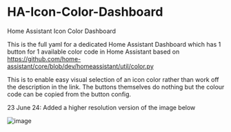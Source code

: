 # HA-Icon-Color-Dashboard
Home Assistant Icon Color Dashboard

This is the full yaml for a dedicated Home Assistant Dashboard which has 1 button for 1 available color code in Home Assistant based on https://github.com/home-assistant/core/blob/dev/homeassistant/util/color.py

This is to enable easy visual selection  of an icon color rather than work off the description in the link. The buttons themselves do nothing but the colour code can be copied from the button config.

23 June 24: Added a higher resolution version of the image below


![image](https://github.com/jcmleng/HA-Icon-Color-Dashboard/assets/117505668/04b74d61-ea9a-46fe-addb-c8071aae53bb)
